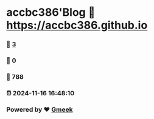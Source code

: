 # accbc386'Blog :link: https://accbc386.github.io 
### :page_facing_up: [3](https://accbc386.github.io/tag.html) 
### :speech_balloon: 0 
### :hibiscus: 788 
### :alarm_clock: 2024-11-16 16:48:10 
### Powered by :heart: [Gmeek](https://github.com/Meekdai/Gmeek)
